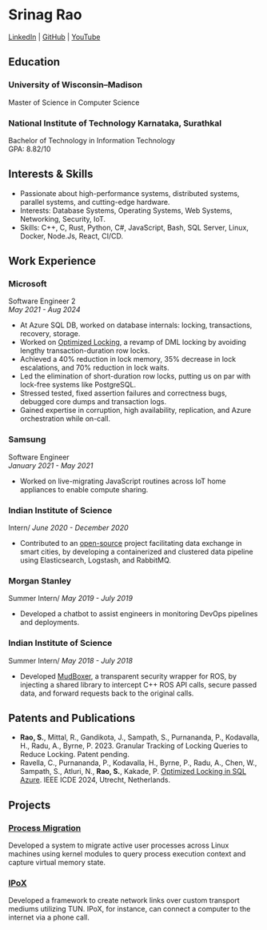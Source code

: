 # Srinag Rao
[LinkedIn](https://www.linkedin.com/in/srinskit) | [GitHub](https://github.com/srinskit) | [YouTube](https://www.youtube.com/channel/UCn_mbl3o1iYw3UqhPE-cIMA)

## Education

### University of Wisconsin–Madison
Master of Science in Computer Science

### National Institute of Technology Karnataka, Surathkal
Bachelor of Technology in Information Technology\
GPA: 8.82/10

## Interests & Skills
* Passionate about high-performance systems, distributed systems, parallel systems, and cutting-edge hardware.
* Interests: Database Systems, Operating Systems, Web Systems, Networking, Security, IoT.
* Skills: C++, C, Rust, Python, C#, JavaScript, Bash, SQL Server, Linux, Docker, Node.Js, React, CI/CD.

## Work Experience

### Microsoft
Software Engineer 2\
_May 2021 - Aug 2024_

* At Azure SQL DB, worked on database internals: locking, transactions, recovery, storage.
* Worked on [Optimized Locking](https://learn.microsoft.com/en-us/sql/relational-databases/performance/optimized-locking), a revamp of DML locking by avoiding lengthy transaction-duration row locks.
* Achieved a 40% reduction in lock memory, 35% decrease in lock escalations, and 70% reduction in lock waits.
* Led the elimination of short-duration row locks, putting us on par with lock-free systems like PostgreSQL.
* Stressed tested, fixed assertion failures and correctness bugs, debugged core dumps and transaction logs.
* Gained expertise in corruption, high availability, replication, and Azure orchestration while on-call.

### Samsung
Software Engineer\
_January 2021 - May 2021_

* Worked on live-migrating JavaScript routines across IoT home appliances to enable compute sharing.

### Indian Institute of Science
Intern/
_June 2020 - December 2020_

* Contributed to an [open-source](https://github.com/datakaveri) project facilitating data exchange in smart cities, by developing a containerized
and clustered data pipeline using Elasticsearch, Logstash, and RabbitMQ.

### Morgan Stanley
Summer Intern/
_May 2019 - July 2019_

* Developed a chatbot to assist engineers in monitoring DevOps pipelines and deployments.
  
### Indian Institute of Science
Summer Intern/
_May 2018 - July 2018_

* Developed [MudBoxer](https://github.com/srinskit/MudBoxer), a transparent security wrapper for ROS, by injecting a shared library to intercept C++
ROS API calls, secure passed data, and forward requests back to the original calls.

## Patents and Publications
* **Rao, S.**, Mittal, R., Gandikota, J., Sampath, S., Purnananda, P., Kodavalla, H., Radu, A., Byrne, P. 2023.
Granular Tracking of Locking Queries to Reduce Locking. Patent pending.
* Ravella, C., Purnananda, P., Kodavalla, H., Byrne, P., Radu, A., Chen, W., Sampath, S., Atluri, N., **Rao, S.**,
Kakade, P. [Optimized Locking in SQL Azure](https://ieeexplore.ieee.org/abstract/document/10598175). IEEE ICDE 2024, Utrecht, Netherlands.
## Projects

### [Process Migration](https://github.com/srinskit/process-migration-system)
Developed a system to migrate active user processes across Linux machines using kernel
modules to query process execution context and capture virtual memory state.

### [IPoX](https://github.com/srinskit/IPoX)
Developed a framework to create network links over custom transport mediums utilizing TUN. IPoX, for
instance, can connect a computer to the internet via a phone call.
